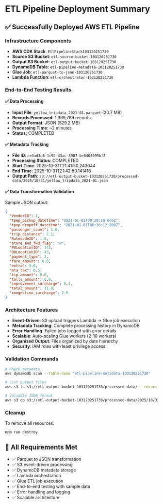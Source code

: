 # ETL Pipeline Deployment Summary

## ✅ Successfully Deployed AWS ETL Pipeline

### Infrastructure Components
- **AWS CDK Stack**: `EtlPipelineStack103120251730`
- **Source S3 Bucket**: `etl-source-bucket-103120251730`
- **Output S3 Bucket**: `etl-output-bucket-103120251730`
- **DynamoDB Table**: `etl-pipeline-metadata-103120251730`
- **Glue Job**: `etl-parquet-to-json-103120251730`
- **Lambda Function**: `etl-orchestrator-103120251730`

### End-to-End Testing Results

#### ✅ Data Processing
- **Input File**: `yellow_tripdata_2021-01.parquet` (20.7 MB)
- **Records Processed**: 1,369,769 records
- **Output Format**: JSON (529.2 MB)
- **Processing Time**: ~2 minutes
- **Status**: COMPLETED

#### ✅ Metadata Tracking
- **File ID**: `ce3ad3d6-1c92-43ac-8987-be6408099bf2`
- **Processing Status**: COMPLETED
- **Start Time**: 2025-10-31T21:41:50.243044
- **End Time**: 2025-10-31T21:42:50.141418
- **Output Path**: `s3://etl-output-bucket-103120251730/processed-data/2025/10/31/yellow_tripdata_2021-01.json`

#### ✅ Data Transformation Validation
Sample JSON output:
```json
{
  "VendorID": 1,
  "tpep_pickup_datetime": "2021-01-01T00:30:10.000Z",
  "tpep_dropoff_datetime": "2021-01-01T00:36:12.000Z",
  "passenger_count": 1.0,
  "trip_distance": 2.1,
  "RatecodeID": 1.0,
  "store_and_fwd_flag": "N",
  "PULocationID": 142,
  "DOLocationID": 43,
  "payment_type": 2,
  "fare_amount": 8.0,
  "extra": 3.0,
  "mta_tax": 0.5,
  "tip_amount": 0.0,
  "tolls_amount": 0.0,
  "improvement_surcharge": 0.3,
  "total_amount": 11.8,
  "congestion_surcharge": 2.5
}
```

### Architecture Features
- **Event-Driven**: S3 upload triggers Lambda → Glue job execution
- **Metadata Tracking**: Complete processing history in DynamoDB
- **Error Handling**: Failed jobs logged with error details
- **Scalable**: Auto-scaling Glue workers (2-10 workers)
- **Organized Output**: Files organized by date hierarchy
- **Security**: IAM roles with least privilege access

### Validation Commands
```bash
# Check metadata
aws dynamodb scan --table-name "etl-pipeline-metadata-103120251730"

# List output files
aws s3 ls s3://etl-output-bucket-103120251730/processed-data/ --recursive

# Validate JSON format
aws s3 cp s3://etl-output-bucket-103120251730/processed-data/2025/10/31/yellow_tripdata_2021-01.json/part-00001-*.txt - | head -3 | jq .
```

### Cleanup
To remove all resources:
```bash
npm run destroy
```

## 🎯 All Requirements Met
- ✅ Parquet to JSON transformation
- ✅ S3 event-driven processing
- ✅ DynamoDB metadata storage
- ✅ Lambda orchestration
- ✅ Glue ETL job execution
- ✅ End-to-end testing with sample data
- ✅ Error handling and logging
- ✅ Scalable architecture
